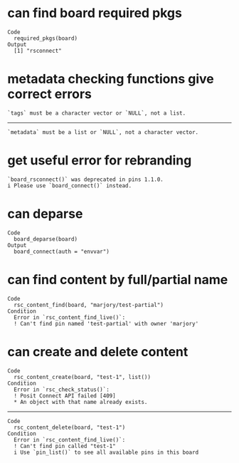 # can find board required pkgs

    Code
      required_pkgs(board)
    Output
      [1] "rsconnect"

# metadata checking functions give correct errors

    `tags` must be a character vector or `NULL`, not a list.

---

    `metadata` must be a list or `NULL`, not a character vector.

# get useful error for rebranding

    `board_rsconnect()` was deprecated in pins 1.1.0.
    i Please use `board_connect()` instead.

# can deparse

    Code
      board_deparse(board)
    Output
      board_connect(auth = "envvar")

# can find content by full/partial name

    Code
      rsc_content_find(board, "marjory/test-partial")
    Condition
      Error in `rsc_content_find_live()`:
      ! Can't find pin named 'test-partial' with owner 'marjory'

# can create and delete content

    Code
      rsc_content_create(board, "test-1", list())
    Condition
      Error in `rsc_check_status()`:
      ! Posit Connect API failed [409]
      * An object with that name already exists.

---

    Code
      rsc_content_delete(board, "test-1")
    Condition
      Error in `rsc_content_find_live()`:
      ! Can't find pin called "test-1"
      i Use `pin_list()` to see all available pins in this board

